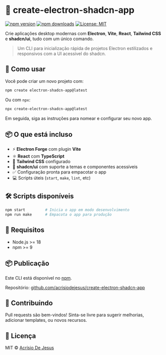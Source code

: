 # 🧪 create-electron-shadcn-app

[![npm version](https://img.shields.io/npm/v/create-electron-shadcn-app.svg?style=flat&color=blue)](https://www.npmjs.com/package/create-electron-shadcn-app)
[![npm downloads](https://img.shields.io/npm/dt/create-electron-shadcn-app.svg?style=flat&color=green)](https://www.npmjs.com/package/create-electron-shadcn-app)
[![License: MIT](https://img.shields.io/badge/license-MIT-blue.svg)](LICENSE)

Crie aplicações desktop modernas com **Electron**, **Vite**, **React**, **Tailwind CSS** e **shadcn/ui**, tudo com um único comando.

> Um CLI para inicialização rápida de projetos Electron estilizados e responsivos com a UI acessível do shadcn.

## 🚀 Como usar

Você pode criar um novo projeto com:

```bash
npm create electron-shadcn-app@latest
```

Ou com `npx`:

```bash
npx create-electron-shadcn-app@latest
```

Em seguida, siga as instruções para nomear e configurar seu novo app.

## 📦 O que está incluso

- ⚡ **Electron Forge** com plugin **Vite**
- ⚛️ **React** com **TypeScript**
- 🎨 **Tailwind CSS** configurado
- 💅 **shadcn/ui** com suporte a temas e componentes acessíveis
- ✅ Configuração pronta para empacotar o app
- 💻 Scripts úteis (`start`, `make`, `lint`, etc)

## 🛠️ Scripts disponíveis

```bash
npm start         # Inicia o app em modo desenvolvimento
npm run make      # Empacota o app para produção
```

## 🧪 Requisitos

- Node.js >= 18
- npm >= 9

## 📦 Publicação

Este CLI está disponível no [npm](https://www.npmjs.com/package/create-electron-shadcn-app).

Repositório: [github.com/acrisiodejesus/create-electron-shadcn-app](https://github.com/acrisiodejesus/create-electron-shadcn-app)

## 🤝 Contribuindo

Pull requests são bem-vindos! Sinta-se livre para sugerir melhorias, adicionar templates, ou novos recursos.

## 📝 Licença

MIT © [Acrísio De Jesus](https://github.com/acrisiodejesus)
